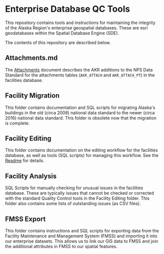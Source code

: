 Enterprise Database QC Tools
============================

This repository contains tools and instructions for maintaining the integrity
of the Alaska Region's enterprise geospatial databases. These are esri 
geodatabases within the Spatial Database Engine (SDE).

The contents of this repository are described below.

## Attachments.md

The [Attachments](./Attachments.md) document describes the AKR additions to the
NPS Data Standard for the attachments tables (`AKR_ATTACH` and `AKR_ATTACH_PT`)
in the facilities database.

## Facility Migration

This folder contains documentation and SQL scripts for migrating Alaska's
buildings in the old (circa 2008) national data standard to the newer (circa
2016) national data standard.  This folder is obsolete now that the migration
is complete.

## Facility Editing

This folder contains documentation on the editing workflow for the facilities
database, as well as tools (SQL scripts) for managing this workflow.  See the
[Readme](./FacilityEditing/Readme.md) for details.

## Facility Analysis

SQL Scripts for manually checking for unusual issues in the facilities database.
These are typically issues that cannot be checked or corrected with the
standard Quality Control tools in the Facility Editing folder.  This folder
also contains some lists of outstanding issues (as CSV files).

## FMSS Export

This folder contains instructions and SQL scripts for exporting data from the
Facility Maintenance and Management System (FMSS) and importing it into our
enterprise datasets.  This allows us to link our GIS data to FMSS and join
the additional attributes in FMSS to our spatial features.
